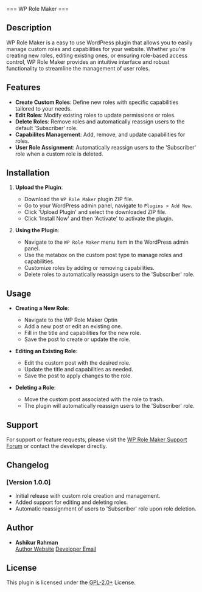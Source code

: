 === WP Role Maker ===

## Description

WP Role Maker is a easy to use WordPress plugin that allows you to easily manage custom roles and capabilities for your website. Whether you're creating new roles, editing existing ones, or ensuring role-based access control, WP Role Maker provides an intuitive interface and robust functionality to streamline the management of user roles.

## Features

- **Create Custom Roles**: Define new roles with specific capabilities tailored to your needs.
- **Edit Roles**: Modify existing roles to update permissions or roles.
- **Delete Roles**: Remove roles and automatically reassign users to the default 'Subscriber' role.
- **Capabilites Management**: Add, remove, and update capabilities for roles.
- **User Role Assignment**: Automatically reassign users to the 'Subscriber' role when a custom role is deleted.

## Installation

1. **Upload the Plugin**:
   - Download the `WP Role Maker` plugin ZIP file.
   - Go to your WordPress admin panel, navigate to `Plugins > Add New`.
   - Click 'Upload Plugin' and select the downloaded ZIP file.
   - Click 'Install Now' and then 'Activate' to activate the plugin.

2. **Using the Plugin**:
   - Navigate to the `WP Role Maker` menu item in the WordPress admin panel.
   - Use the metabox on the custom post type to manage roles and capabilities.
   - Customize roles by adding or removing capabilities.
   - Delete roles to automatically reassign users to the 'Subscriber' role.

## Usage

- **Creating a New Role**: 
  - Navigate to the WP Role Maker Optin
  - Add a new post or edit an existing one.
  - Fill in the title and capabilities for the new role.
  - Save the post to create or update the role.

- **Editing an Existing Role**:
  - Edit the custom post with the desired role.
  - Update the title and capabilities as needed.
  - Save the post to apply changes to the role.

- **Deleting a Role**:
  - Move the custom post associated with the role to trash.
  - The plugin will automatically reassign users to the 'Subscriber' role.

## Support

For support or feature requests, please visit the [WP Role Maker Support Forum](https://example.com/support) or contact the developer directly.

## Changelog

### [Version 1.0.0]
- Initial release with custom role creation and management.
- Added support for editing and deleting roles.
- Automatic reassignment of users to 'Subscriber' role upon role deletion.

## Author

- **Ashikur Rahman**  
  [Author Website](https://pixelese.com)
  [Developer Email](proashik012@gmail.com)

## License

This plugin is licensed under the [GPL-2.0+](http://www.gnu.org/licenses/gpl-2.0.html) License.

